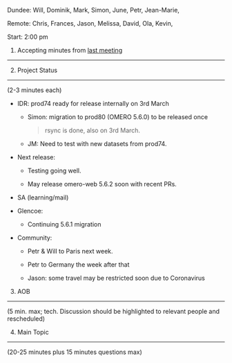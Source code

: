 Dundee: Will, Dominik, Mark, Simon, June, Petr, Jean-Marie,

Remote: Chris, Frances, Jason, Melissa, David, Ola, Kevin,

Start: 2:00 pm

1. Accepting minutes from [<u>last meeting</u>](https://drive.google.com/open?id=1TndXeC3wQSZVEaB5ZGpEAaPRl1QAufSI)
-------------------------------------------------------------------------------------------------------------------

2. Project Status
-----------------

(2-3 minutes each)

-   IDR: prod74 ready for release internally on 3rd March

    -   Simon: migration to prod80 (OMERO 5.6.0) to be released once
        > rsync is done, also on 3rd March.

    -   JM: Need to test with new datasets from prod74.

-   Next release:

    -   Testing going well.

    -   May release omero-web 5.6.2 soon with recent PRs.

-   SA (learning/mail)

-   Glencoe:

    -   Continuing 5.6.1 migration

-   Community:

    -   Petr & Will to Paris next week.

    -   Petr to Germany the week after that

    -   Jason: some travel may be restricted soon due to Coronavirus

3. AOB
------

(5 min. max; tech. Discussion should be highlighted to relevant people
and rescheduled)

4. Main Topic
-------------

(20-25 minutes plus 15 minutes questions max)
